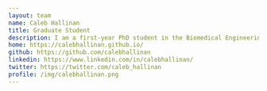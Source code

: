 ```yaml
---
layout: team
name: Caleb Hallinan
title: Graduate Student
description: I am a first-year PhD student in the Biomedical Engineering Department at Hopkins. My hope is to develop user-friendly computational software specifically tailored for biologists who may not be tech-savvy. I was recently introduced to spatial transcriptomics and was immediately captivated, so I am thrilled to explore this field during my rotation with Dr. Fan! When I'm not busy with research, you'll find me playing/watching sports, hanging out with friends, or watching movies :) 
home: https://calebhallinan.github.io/
github: https://github.com/calebhallinan
linkedin: https://www.linkedin.com/in/calebhallinan/
twitter: https://twitter.com/caleb_hallinan
profile: /img/calebhallinan.png
---
```

